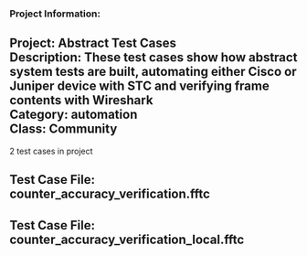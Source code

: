 ### Project Information:
Project: Abstract Test Cases  
Description: These test cases show how abstract system tests are built, automating either Cisco or Juniper device with STC and verifying frame contents with Wireshark  
Category: automation  
Class: Community
 ----
2 test cases in project
## Test Case File: counter_accuracy_verification.fftc
## Test Case File: counter_accuracy_verification_local.fftc